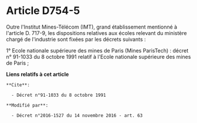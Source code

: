 # Article D754-5

Outre l'Institut Mines-Télécom (IMT), grand établissement mentionné à l'article D. 717-9, les dispositions relatives aux
écoles relevant du ministère chargé de l'industrie sont fixées par les décrets suivants : 

1° Ecole nationale supérieure des mines de Paris (Mines ParisTech) : décret n° 91-1033 du 8 octobre 1991 relatif à l'Ecole
nationale supérieure des mines de Paris ;

**Liens relatifs à cet article**

	**Cite**:

	  - Décret n°91-1033 du 8 octobre 1991

	**Modifié par**:

	  - Décret n°2016-1527 du 14 novembre 2016 - art. 63
